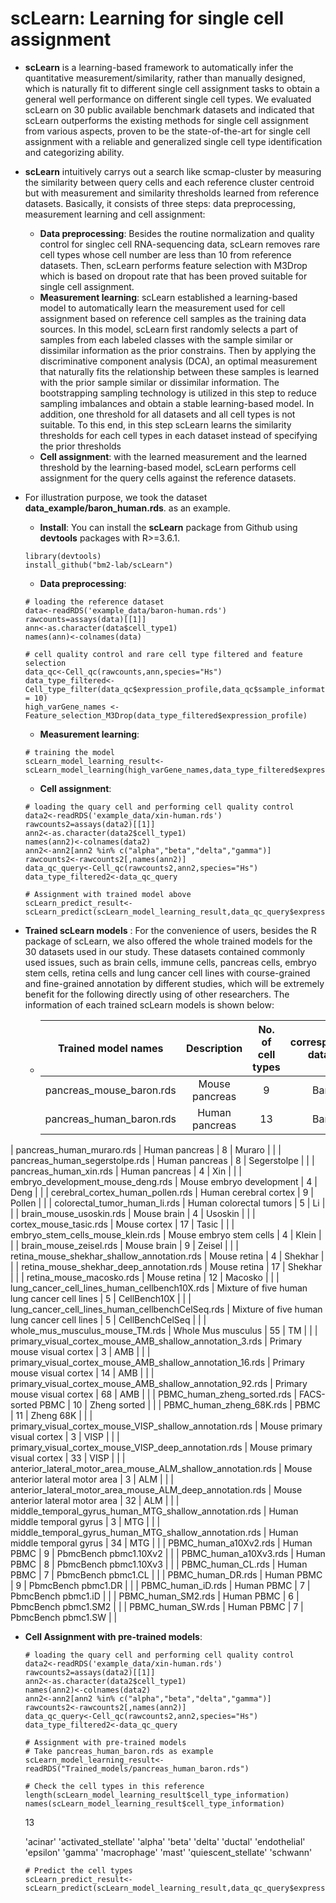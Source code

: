 # **scLearn: Learning for single cell assignment**

* **scLearn** is a learning-based framework to automatically infer the quantitative measurement/similarity, rather than manually designed, which is naturally fit to different single cell assignment tasks to obtain a general well performance on different single cell types. We evaluated scLearn on 30 public available benchmark datasets and indicated that scLearn outperforms the existing methods for single cell assignment from various aspects, proven to be the state-of-the-art for single cell assignment with a reliable and generalized single cell type identification and categorizing ability.
* **scLearn** intuitively carrys out a search like scmap-cluster by measuring the similarity between query cells and each reference cluster centroid but with measurement and similarity thresholds learned from reference datasets. Basically, it consists of three steps: data preprocessing, measurement learning and cell assignment:
  * **Data preprocessing**: Besides the routine normalization and quality control for singlec cell RNA-sequencing data, scLearn removes rare cell types whose cell number are less than 10 from reference datasets. Then, scLearn performs feature selection with M3Drop which is based on dropout rate that has been proved suitable for single cell assignment.
  * **Measurement learning**: scLearn established a learning-based model to automatically learn the measurement used for cell assignment based on reference cell samples as the training data sources. In this model, scLearn first randomly selects a part of samples from each labeled classes with the sample similar or dissimilar information as the prior constrains. Then by applying the discriminative component analysis (DCA), an optimal measurement that naturally fits the relationship between these samples is learned with the prior sample similar or dissimilar information. The bootstrapping sampling technology is utilized in this step to reduce sampling imbalances and obtain a stable learning-based model. In addition, one threshold for all datasets and all cell types is not suitable. To this end, in this step scLearn learns the similarity thresholds for each cell types in each dataset instead of specifying the prior thresholds 
  * **Cell assignment**: with the learned measurement and the learned threshold by the learning-based model, scLearn performs cell assignment for the query cells against the reference datasets.
  


* For illustration purpose, we took the dataset **data_example/baron_human.rds**. as an example.
    * **Install**: You can install the **scLearn** package from Github using **devtools** packages with R>=3.6.1.
    ```
    library(devtools)
    install_github("bm2-lab/scLearn")
    ```
    * **Data preprocessing**:
    ```
    # loading the reference dataset
    data<-readRDS('example_data/baron-human.rds')
    rawcounts=assays(data)[[1]]
    ann<-as.character(data$cell_type1)
    names(ann)<-colnames(data)
    
    # cell quality control and rare cell type filtered and feature selection
    data_qc<-Cell_qc(rawcounts,ann,species="Hs")
    data_type_filtered<-Cell_type_filter(data_qc$expression_profile,data_qc$sample_information,min_cell_number = 10)
    high_varGene_names <- Feature_selection_M3Drop(data_type_filtered$expression_profile)
    ```
    
    * **Measurement learning**:
    ```
    # training the model
    scLearn_model_learning_result<-scLearn_model_learning(high_varGene_names,data_type_filtered$expression_profile,data_type_filtered$sample_information)
    ```
    
    * **Cell assignment**:
    ```
    # loading the quary cell and performing cell quality control
    data2<-readRDS('example_data/xin-human.rds')
    rawcounts2=assays(data2)[[1]]
    ann2<-as.character(data2$cell_type1)
    names(ann2)<-colnames(data2)
    ann2<-ann2[ann2 %in% c("alpha","beta","delta","gamma")]
    rawcounts2<-rawcounts2[,names(ann2)]
    data_qc_query<-Cell_qc(rawcounts2,ann2,species="Hs")
    data_type_filtered2<-data_qc_query
    
    # Assignment with trained model above
    scLearn_predict_result<-scLearn_predict(scLearn_model_learning_result,data_qc_query$expression_profile)
    
    ```
* **Trained scLearn models** : For the convenience of users, besides the R package of scLearn, we also offered the whole trained models for the 30 datasets used in our study. These datasets contained commonly used issues, such as brain cells, immune cells, pancreas cells, embryo stem cells, retina cells and lung cancer cell lines with course-grained and fine-grained annotation by different studies, which will be extremely benefit for the following directly using of other researchers. The information of each trained scLearn models is shown below:

  * | Trained model names | Description | No. of cell types | corresponding dataset | PMID |
    | :------: | :------: | :------: | :------: | :------: |
    | pancreas_mouse_baron.rds | Mouse pancreas | 9 | Baron |  |
    | pancreas_human_baron.rds | Human pancreas | 13 | Baron |  |
| pancreas_human_muraro.rds | Human pancreas | 8 | Muraro |  |
| pancreas_human_segerstolpe.rds | Human pancreas | 8 | Segerstolpe |  |
| pancreas_human_xin.rds | Human pancreas | 4 | Xin |  |
| embryo_development_mouse_deng.rds | Mouse embryo development | 4 | Deng |  |
| cerebral_cortex_human_pollen.rds | Human cerebral cortex | 9 | Pollen |  |
| colorectal_tumor_human_li.rds | Human colorectal tumors | 5 | Li |  |
| brain_mouse_usoskin.rds | Mouse brain | 4 | Usoskin |  |
| cortex_mouse_tasic.rds | Mouse cortex | 17 | Tasic |  |
| embryo_stem_cells_mouse_klein.rds | Mouse embryo stem cells | 4 | Klein |  |
| brain_mouse_zeisel.rds | Mouse brain | 9 | Zeisel |  |
| retina_mouse_shekhar_shallow_annotation.rds | Mouse retina | 4 | Shekhar |  |
| retina_mouse_shekhar_deep_annotation.rds | Mouse retina | 17 | Shekhar |  |
| retina_mouse_macosko.rds | Mouse retina | 12 | Macosko |  |
| lung_cancer_cell_lines_human_cellbench10X.rds | Mixture of five human lung cancer cell lines | 5 | CellBench10X |  |
| lung_cancer_cell_lines_human_cellbenchCelSeq.rds | Mixture of five human lung cancer cell lines | 5 | CellBenchCelSeq |  |
| whole_mus_musculus_mouse_TM.rds | Whole Mus musculus | 55 | TM |  |
| primary_visual_cortex_mouse_AMB_shallow_annotation_3.rds | Primary mouse visual cortex | 3 | AMB |  |
| primary_visual_cortex_mouse_AMB_shallow_annotation_16.rds | Primary mouse visual cortex | 14 | AMB |  |
| primary_visual_cortex_mouse_AMB_shallow_annotation_92.rds | Primary mouse visual cortex | 68 | AMB |  |
| PBMC_human_zheng_sorted.rds | FACS-sorted PBMC | 10 | Zheng sorted |  |
| PBMC_human_zheng_68K.rds | PBMC | 11 | Zheng 68K |  |
| primary_visual_cortex_mouse_VISP_shallow_annotation.rds | Mouse primary visual cortex | 3 | VISP |  |
| primary_visual_cortex_mouse_VISP_deep_annotation.rds | Mouse primary visual cortex | 33 | VISP |  |
| anterior_lateral_motor_area_mouse_ALM_shallow_annotation.rds | Mouse anterior lateral motor area | 3 | ALM |  |
| anterior_lateral_motor_area_mouse_ALM_deep_annotation.rds | Mouse anterior lateral motor area | 32 | ALM |  |
| middle_temporal_gyrus_human_MTG_shallow_annotation.rds | Human middle temporal gyrus | 3 | MTG |  |
| middle_temporal_gyrus_human_MTG_shallow_annotation.rds | Human middle temporal gyrus | 34 | MTG |  |
| PBMC_human_a10Xv2.rds | Human PBMC | 9 | PbmcBench pbmc1.10Xv2 |  |
| PBMC_human_a10Xv3.rds | Human PBMC | 8 | PbmcBench pbmc1.10Xv3 |  |
| PBMC_human_CL.rds | Human PBMC | 7 | PbmcBench pbmc1.CL |  |
| PBMC_human_DR.rds | Human PBMC | 9 | PbmcBench pbmc1.DR |  |
| PBMC_human_iD.rds | Human PBMC | 7 | PbmcBench pbmc1.iD |  |
| PBMC_human_SM2.rds | Human PBMC | 6 | PbmcBench pbmc1.SM2 |  |
| PBMC_human_SW.rds | Human PBMC | 7 | PbmcBench pbmc1.SW |  |

  * **Cell Assignment with pre-trained models**:
    ```
    # loading the quary cell and performing cell quality control
    data2<-readRDS('example_data/xin-human.rds')
    rawcounts2=assays(data2)[[1]]
    ann2<-as.character(data2$cell_type1)
    names(ann2)<-colnames(data2)
    ann2<-ann2[ann2 %in% c("alpha","beta","delta","gamma")]
    rawcounts2<-rawcounts2[,names(ann2)]
    data_qc_query<-Cell_qc(rawcounts2,ann2,species="Hs")
    data_type_filtered2<-data_qc_query
    ```
    ```
    # Assignment with pre-trained models
    # Take pancreas_human_baron.rds as example
    scLearn_model_learning_result<-readRDS("Trained_models/pancreas_human_baron.rds")
    ```
    ```
    # Check the cell types in this reference
    length(scLearn_model_learning_result$cell_type_information)
    names(scLearn_model_learning_result$cell_type_information)
    ```
    13
    
    'acinar' 'activated_stellate' 'alpha' 'beta' 'delta' 'ductal' 'endothelial' 'epsilon' 
    'gamma' 'macrophage' 'mast' 'quiescent_stellate' 'schwann' 

    ```
    # Predict the cell types
    scLearn_predict_result<-scLearn_predict(scLearn_model_learning_result,data_qc_query$expression_profile)
    
    ```
    
